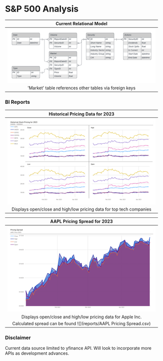 # S&P 500 Analysis
| Current Relational Model |
|:--:|
|![](docs/images/CurrentERD.png)|
|'Market' table references other tables via foreign keys|
 
### BI Reports
| Historical Pricing Data for 2023 |
|:--:|
|![](docs/images/FAANG+MAMAAPricingData.png)|
|Displays open/close and high/low pricing data for top tech companies|

| AAPL Pricing Spread for 2023 |
|:--:|
|![](docs/images/AAPLPricingSpreadVisual.png)|
|Displays open/close and high/low pricing data for Apple Inc.
 Calculated spread can be found ![](reports/AAPL Pricing Spread.csv)|

### Disclaimer
Current data source limited to yfinance API. Will look to incorporate more APIs as development advances.
